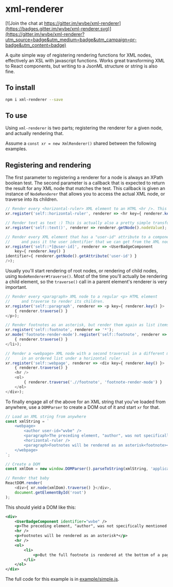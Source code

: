 # xml-renderer

[![Join the chat at https://gitter.im/wvbe/xml-renderer](https://badges.gitter.im/wvbe/xml-renderer.svg)](https://gitter.im/wvbe/xml-renderer?utm_source=badge&utm_medium=badge&utm_campaign=pr-badge&utm_content=badge)

A quite simple way of registering rendering functions for XML nodes, effectively an XSL with javascript functions. Works
great transforming XML to React components, but writing to a JsonML structure or string is also fine.

## To install

```bash
npm i xml-renderer --save
```

## To use

Using `xml-renderer` is two parts; registering the renderer for a given node, and actually rendering that.

Assume a `const xr = new XmlRenderer()` shared between the following examples.

## Registering and rendering

The first parameter to registering a renderer for a node is always an XPath boolean test. The second parameter is a
callback that is expected to return the result for any XML node that matches the test. This callback is given an
instance of `NodeRenderer` that allows you to access the actual XML node, or traverse into its children.

```js
// Render every <horizontal-ruler> XML element to an HTML <hr />. This is probably the simplest transformation.
xr.register('self::horizontal-ruler', renderer => <hr key={ renderer.key() } />);

// Render text as text :) This is actually also a pretty simple transformation
xr.register('self::text()', renderer => renderer.getNode().nodeValue);

// Render every XML element that has a "user-id" attribute to a component called "UserBadgeComponent",
//     and pass it the user identifier that we can get from the XML node.
xr.register('self::*[@user-id]', renderer => <UserBadgeComponent
	key={ renderer.key() }
identifier={ renderer.getNode().getAttribute('user-id') }
/>);
```

Usually you'll start rendering of root nodes, or rendering of child nodes, using `NodeRenderer#traverse()`. Most of the
time you'll actually be rendering a child element, so the `traverse()` call in a parent element's renderer is very
important.

```js
// Render every <paragraph> XML node to a regular <p> HTML element
//     and traverse to render its children.
xr.register('self::paragraph', renderer => <p key={ renderer.key() }>
	{ renderer.traverse() }
</p>);

// Render footnotes as an asterisk, but render them again as list items (+ children) somewhere else.
xr.register('self::footnote', renderer => '*');
xr.mode('footnote-render-mode').register('self::footnote', renderer => <li key={ renderer.key() }>
	{ renderer.traverse() }
</li>);

// Render a <webpage> XML node with a second traversal in a different mode for all its <footnote> descendants
//     in an ordered list under a horizontal ruler.
xr.register('self::webpage', renderer => <div key={ renderer.key() }>
	{ renderer.traverse() }
	<hr />
	<ol>
		{ renderer.traverse('.//footnote', 'footnote-render-mode') }
	</ol>
</div>);
```

To finally engage all of the above for an XML string that you've loaded from anywhere, use a `DOMParser` to create a DOM out of it and start `xr` for that.

```js
// Load an XML string from anywhere
const xmlString = `
	<webpage>
		<author user-id="wvbe" />
		<paragraph>The preceding element, "author", was not specifically mentioned in this example yet, but it matches the XPath test for 'self::*[@user-id]'.</paragraph>
		<horizontal-ruler />
		<paragraph>Footnotes will be rendered as an asterisk<footnote><paragraph>But the full footnote is rendered at the bottom of a page</paragraph></footnote></paragraph>
	</webpage>
`;

// Create a DOM
const xmlDom = new window.DOMParser().parseToString(xmlString, 'application/xml');

// Render that baby
ReactDOM.render(
	<div>{ xr.node(xmlDom).traverse() }</div>,
	document.getElementById('root')
);
```

This should yield a DOM like this:

```xml
<div>
	<UserBadgeComponent identifier="wvbe" />
	<p>The preceding element, "author", was not specifically mentioned in this example yet, but it matches the XPath test for 'self::*[@user-id]'.</p>
	<hr />
	<p>Footnotes will be rendered as an asterisk*</p>
	<hr />
	<ol>
		<li>
			<p>But the full footnote is rendered at the bottom of a page</p>
		</li>
	</ol>
</div>
```

The full code for this example is in [example/simple.js](./example/simple.js).
